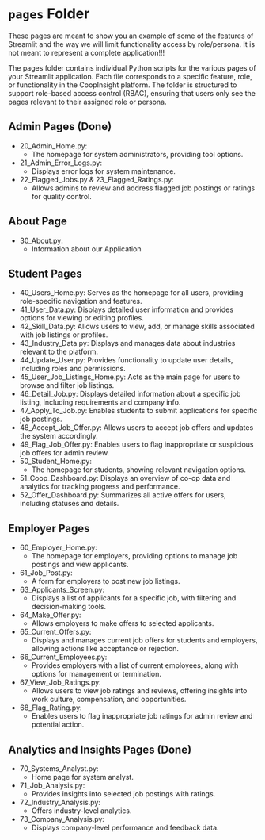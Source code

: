 # `pages` Folder

These pages are meant to show you an example of some of the features of Streamlit and the way we will limit functionality access by role/persona. It is not meant to represent a complete application!!!

The pages folder contains individual Python scripts for the various pages of your Streamlit application. Each file corresponds to a specific feature, role, or functionality in the CoopInsight platform. The folder is structured to support role-based access control (RBAC), ensuring that users only see the pages relevant to their assigned role or persona.

## Admin Pages (Done)
- 20_Admin_Home.py: 
    - The homepage for system administrators, providing tool options.
- 21_Admin_Error_Logs.py: 
    - Displays error logs for system maintenance.
- 22_Flagged_Jobs.py & 23_Flagged_Ratings.py: 
    - Allows admins to review and address flagged job postings or ratings for quality control.

## About Page
- 30_About.py:
    - Information about our Application

## Student Pages
- 40_Users_Home.py: Serves as the homepage for all users, providing role-specific navigation and features.
- 41_User_Data.py: Displays detailed user information and provides options for viewing or editing profiles.
- 42_Skill_Data.py: Allows users to view, add, or manage skills associated with job listings or profiles.
- 43_Industry_Data.py: Displays and manages data about industries relevant to the platform.
- 44_Update_User.py: Provides functionality to update user details, including roles and permissions.
- 45_User_Job_Listings_Home.py: Acts as the main page for users to browse and filter job listings.
- 46_Detail_Job.py: Displays detailed information about a specific job listing, including requirements and company info.
- 47_Apply_To_Job.py: Enables students to submit applications for specific job postings.
- 48_Accept_Job_Offer.py: Allows users to accept job offers and updates the system accordingly.
- 49_Flag_Job_Offer.py: Enables users to flag inappropriate or suspicious job offers for admin review.
- 50_Student_Home.py: 
    - The homepage for students, showing relevant navigation options.
- 51_Coop_Dashboard.py: Displays an overview of co-op data and analytics for tracking progress and performance.
- 52_Offer_Dashboard.py: Summarizes all active offers for users, including statuses and details.

## Employer Pages
- 60_Employer_Home.py: 
    - The homepage for employers, providing options to manage job postings and view applicants.
- 61_Job_Post.py: 
    - A form for employers to post new job listings.
- 63_Applicants_Screen.py: 
    - Displays a list of applicants for a specific job, with filtering and decision-making tools.
- 64_Make_Offer.py: 
    - Allows employers to make offers to selected applicants.
- 65_Current_Offers.py: 
    - Displays and manages current job offers for students and employers, allowing actions like acceptance or rejection.
- 66_Current_Employees.py: 
    - Provides employers with a list of current employees, along with options for management or termination.
- 67_View_Job_Ratings.py: 
    - Allows users to view job ratings and reviews, offering insights into work culture, compensation, and opportunities.
- 68_Flag_Rating.py: 
    - Enables users to flag inappropriate job ratings for admin review and potential action.

## Analytics and Insights Pages (Done)
- 70_Systems_Analyst.py: 
    - Home page for system analyst.
- 71_Job_Analysis.py: 
    - Provides insights into selected job postings with ratings.
- 72_Industry_Analysis.py: 
    - Offers industry-level analytics.
- 73_Company_Analysis.py: 
    - Displays company-level performance and feedback data.